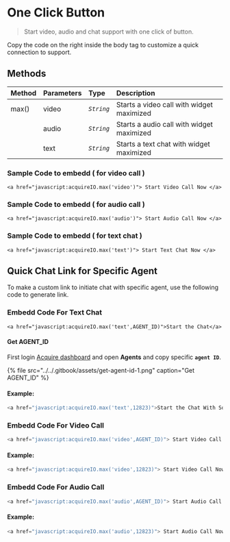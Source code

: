 # One Click Button

> Start video, audio and chat support with one click of button.

Copy the code on the right inside the body tag to customize a quick connection to support.

## Methods

|  Method |  Parameters |  Type |  Description |
| :--- | :--- | :--- | :--- |
|  max\(\) |  video |  _`String`_ |  Starts a video call with widget maximized |
|  | audio | _`String`_ |  Starts a audio call with widget maximized |
|  | text | _`String`_ |  Starts a text chat with widget maximized |

### Sample Code to embedd \( for video call \)

```text
<a href="javascript:acquireIO.max('video')"> Start Video Call Now </a>
```

### Sample Code to embedd \( for audio call \)

```text
<a href="javascript:acquireIO.max('audio')"> Start Audio Call Now </a>
```

### Sample Code to embedd \( for text chat \)

```text
<a href="javascript:acquireIO.max('text')"> Start Text Chat Now </a>
```

## Quick Chat Link for Specific Agent

 To make a custom link to initiate chat with specific agent, use the following code to generate link.

### Embedd Code For Text Chat

```text
<a href="javascript:acquireIO.max('text',AGENT_ID)">Start the Chat</a>
```

####  **Get AGENT\_ID**

 First login [Acquire dashboard](https://app.acquire.io/)  and open **Agents** and copy specific **`agent ID`**.

{% file src="../../.gitbook/assets/get-agent-id-1.png" caption="Get AGENT\_ID" %}

#### Example:

```javascript
<a href="javascript:acquireIO.max('text',12823)">Start the Chat With Som</a>
```

### Embedd Code For Video Call

```javascript
<a href="javascript:acquireIO.max('video',AGENT_ID)"> Start Video Call Now </a>
```

#### Example:

```javascript
<a href="javascript:acquireIO.max('video',12823)"> Start Video Call Now </a>
```

### Embedd Code For Audio Call

```javascript
<a href="javascript:acquireIO.max('audio',AGENT_ID)"> Start Audio Call Now </a>
```

#### Example:

```javascript
<a href="javascript:acquireIO.max('audio',12823)"> Start Audio Call Now </a>
```

